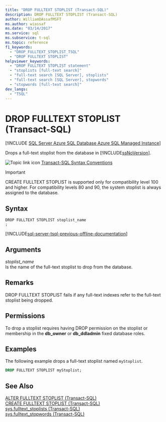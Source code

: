 ```yaml
---
title: "DROP FULLTEXT STOPLIST (Transact-SQL)"
description: DROP FULLTEXT STOPLIST (Transact-SQL)
author: WilliamDAssafMSFT
ms.author: wiassaf
ms.date: "03/14/2017"
ms.service: sql
ms.subservice: t-sql
ms.topic: reference
f1_keywords:
  - "DROP_FULLTEXT_STOPLIST_TSQL"
  - "DROP FULLTEXT STOPLIST"
helpviewer_keywords:
  - "DROP FULLTEXT STOPLIST statement"
  - "stoplists [full-text search]"
  - "full-text search [SQL Server], stoplists"
  - "full-text search [SQL Server], stopwords"
  - "stopwords [full-text search]"
dev_langs:
  - "TSQL"
---
```

# DROP FULLTEXT STOPLIST (Transact-SQL)
[!INCLUDE [SQL Server Azure SQL Database Azure SQL Managed Instance](../../includes/applies-to-version/sql-asdb-asdbmi.md)]

  Drops a full-text stoplist from the database in [!INCLUDE[ssNoVersion](../../includes/ssnoversion-md.md)].  
  
 ![Topic link icon](../../database-engine/configure-windows/media/topic-link.gif "Topic link icon") [Transact-SQL Syntax Conventions](../../t-sql/language-elements/transact-sql-syntax-conventions-transact-sql.md)  
  
> [!IMPORTANT]  
>  CREATE FULLTEXT STOPLIST is supported only for compatibility level 100 and higher. For compatibility levels 80 and 90, the system stoplist is always assigned to the database.  
  
## Syntax  
  
```syntaxsql
DROP FULLTEXT STOPLIST stoplist_name  
;  
```  
  
[!INCLUDE[sql-server-tsql-previous-offline-documentation](../../includes/sql-server-tsql-previous-offline-documentation.md)]

## Arguments
 *stoplist_name*  
 Is the name of the full-text stoplist to drop from the database.  
  
## Remarks  
 DROP FULLTEXT STOPLIST fails if any full-text indexes refer to the full-text stoplist being dropped.  
  
## Permissions  
 To drop a stoplist requires having DROP permission on the stoplist or membership in the **db_owner** or **db_ddladmin** fixed database roles.  
  
## Examples  
 The following example drops a full-text stoplist named `myStoplist`.  
  
```sql 
DROP FULLTEXT STOPLIST myStoplist;  
```  
  
## See Also  
 [ALTER FULLTEXT STOPLIST &#40;Transact-SQL&#41;](../../t-sql/statements/alter-fulltext-stoplist-transact-sql.md)   
 [CREATE FULLTEXT STOPLIST &#40;Transact-SQL&#41;](../../t-sql/statements/create-fulltext-stoplist-transact-sql.md)   
 [sys.fulltext_stoplists &#40;Transact-SQL&#41;](../../relational-databases/system-catalog-views/sys-fulltext-stoplists-transact-sql.md)   
 [sys.fulltext_stopwords &#40;Transact-SQL&#41;](../../relational-databases/system-catalog-views/sys-fulltext-stopwords-transact-sql.md)  
  
  
